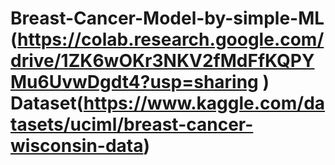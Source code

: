 # Breast-Cancer-Model-by-simple-ML (https://colab.research.google.com/drive/1ZK6wOKr3NKV2fMdFfKQPYMu6UvwDgdt4?usp=sharing ) Dataset(https://www.kaggle.com/datasets/uciml/breast-cancer-wisconsin-data)
